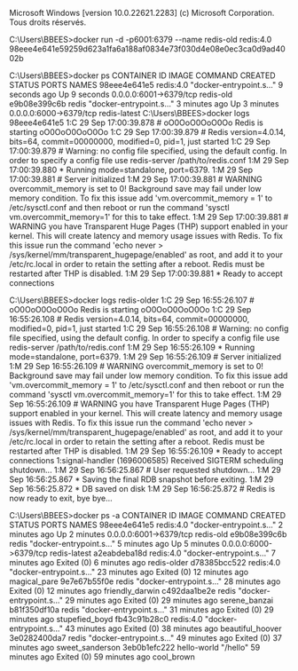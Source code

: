 Microsoft Windows [version 10.0.22621.2283]
(c) Microsoft Corporation. Tous droits réservés.

C:\Users\BBEES>docker run -d -p6001:6379 --name redis-old redis:4.0
98eee4e641e59259d623a1fa6a188af0834e73f030d4e08e0ec3ca0d9ad4002b

C:\Users\BBEES>docker ps
CONTAINER ID   IMAGE       COMMAND                  CREATED         STATUS         PORTS                    NAMES
98eee4e641e5   redis:4.0   "docker-entrypoint.s…"   9 seconds ago   Up 9 seconds   0.0.0.0:6001->6379/tcp   redis-old
e9b08e399c6b   redis       "docker-entrypoint.s…"   3 minutes ago   Up 3 minutes   0.0.0.0:6000->6379/tcp   redis-latest
C:\Users\BBEES>docker logs 98eee4e641e5
1:C 29 Sep 17:00:39.878 # oO0OoO0OoO0Oo Redis is starting oO0OoO0OoO0Oo
1:C 29 Sep 17:00:39.879 # Redis version=4.0.14, bits=64, commit=00000000, modified=0, pid=1, just started
1:C 29 Sep 17:00:39.879 # Warning: no config file specified, using the default config. In order to specify a config file use redis-server /path/to/redis.conf
1:M 29 Sep 17:00:39.880 * Running mode=standalone, port=6379.
1:M 29 Sep 17:00:39.881 # Server initialized
1:M 29 Sep 17:00:39.881 # WARNING overcommit_memory is set to 0! Background save may fail under low memory condition. To fix this issue add 'vm.overcommit_memory = 1' to /etc/sysctl.conf and then reboot or run the command 'sysctl vm.overcommit_memory=1' for this to take effect.
1:M 29 Sep 17:00:39.881 # WARNING you have Transparent Huge Pages (THP) support enabled in your kernel. This will create latency and memory usage issues with Redis. To fix this issue run the command 'echo never > /sys/kernel/mm/transparent_hugepage/enabled' as root, and add it to your /etc/rc.local in order to retain the setting after a reboot. Redis must be restarted after THP is disabled.
1:M 29 Sep 17:00:39.881 * Ready to accept connections

C:\Users\BBEES>docker logs redis-older
1:C 29 Sep 16:55:26.107 # oO0OoO0OoO0Oo Redis is starting oO0OoO0OoO0Oo
1:C 29 Sep 16:55:26.108 # Redis version=4.0.14, bits=64, commit=00000000, modified=0, pid=1, just started
1:C 29 Sep 16:55:26.108 # Warning: no config file specified, using the default config. In order to specify a config file use redis-server /path/to/redis.conf
1:M 29 Sep 16:55:26.109 * Running mode=standalone, port=6379.
1:M 29 Sep 16:55:26.109 # Server initialized
1:M 29 Sep 16:55:26.109 # WARNING overcommit_memory is set to 0! Background save may fail under low memory condition. To fix this issue add 'vm.overcommit_memory = 1' to /etc/sysctl.conf and then reboot or run the command 'sysctl vm.overcommit_memory=1' for this to take effect.
1:M 29 Sep 16:55:26.109 # WARNING you have Transparent Huge Pages (THP) support enabled in your kernel. This will create latency and memory usage issues with Redis. To fix this issue run the command 'echo never > /sys/kernel/mm/transparent_hugepage/enabled' as root, and add it to your /etc/rc.local in order to retain the setting after a reboot. Redis must be restarted after THP is disabled.
1:M 29 Sep 16:55:26.109 * Ready to accept connections
1:signal-handler (1696006585) Received SIGTERM scheduling shutdown...
1:M 29 Sep 16:56:25.867 # User requested shutdown...
1:M 29 Sep 16:56:25.867 * Saving the final RDB snapshot before exiting.
1:M 29 Sep 16:56:25.872 * DB saved on disk
1:M 29 Sep 16:56:25.872 # Redis is now ready to exit, bye bye...

C:\Users\BBEES>docker ps -a
CONTAINER ID   IMAGE         COMMAND                  CREATED          STATUS                      PORTS                    NAMES
98eee4e641e5   redis:4.0     "docker-entrypoint.s…"   2 minutes ago    Up 2 minutes                0.0.0.0:6001->6379/tcp   redis-old
e9b08e399c6b   redis         "docker-entrypoint.s…"   5 minutes ago    Up 5 minutes                0.0.0.0:6000->6379/tcp   redis-latest
a2eabdeba18d   redis:4.0     "docker-entrypoint.s…"   7 minutes ago    Exited (0) 6 minutes ago                             redis-older
d78385bcc522   redis:4.0     "docker-entrypoint.s…"   23 minutes ago   Exited (0) 12 minutes ago                            magical_pare
9e7e67b55f0e   redis         "docker-entrypoint.s…"   28 minutes ago   Exited (0) 12 minutes ago                            friendly_darwin
c492daa1be2e   redis         "docker-entrypoint.s…"   29 minutes ago   Exited (0) 29 minutes ago                            serene_banzai
b81f350df10a   redis         "docker-entrypoint.s…"   31 minutes ago   Exited (0) 29 minutes ago                            stupefied_boyd
fb43c91b28c0   redis:4.0     "docker-entrypoint.s…"   43 minutes ago   Exited (0) 38 minutes ago                            beautiful_hoover
3e0282400da7   redis         "docker-entrypoint.s…"   49 minutes ago   Exited (0) 37 minutes ago                            sweet_sanderson
3eb0b1efc222   hello-world   "/hello"                 59 minutes ago   Exited (0) 59 minutes ago                            cool_brown
